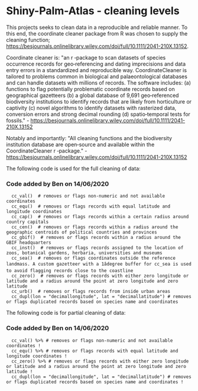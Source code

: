 # Shiny-Palm-Atlas - cleaning levels 
This projects seeks to clean data in a reproducible and reliable manner. To this end, the coordinate cleaner package from R was chosen to supply the cleaning function; https://besjournals.onlinelibrary.wiley.com/doi/full/10.1111/2041-210X.13152. 

Coordinate cleaner is:
"an r ‐package to scan datasets of species occurrence records for geo‐referencing and dating imprecisions and data entry errors in a standardized and reproducible way. 
CoordinateCleaner is tailored to problems common in biological and palaeontological databases and can handle datasets with millions of records. 
The software includes: 
(a) functions to flag potentially problematic coordinate records based on geographical gazetteers
(b) a global database of 9,691 geo‐referenced biodiversity institutions to identify records that are likely from horticulture or captivity
(c) novel algorithms to identify datasets with rasterized data, conversion errors and strong decimal rounding
(d) spatio‐temporal tests for fossils." - https://besjournals.onlinelibrary.wiley.com/doi/full/10.1111/2041-210X.13152

Notably and importantly:
"All cleaning functions and the biodiversity institution database are open‐source and available within the CoordinateCleaner r ‐package." - https://besjournals.onlinelibrary.wiley.com/doi/full/10.1111/2041-210X.13152

The following code is used for the full cleaning of data:

### Code added by Ben on 14/06/2020

``` 
  cc_val()  # removes or flags non-numeric and not available coordinates 
  cc_equ()  # removes or flags records with equal latitude and longitude coordinates
  cc_cap()  # removes or flags records within a certain radius around country capitals
  cc_cen()  # removes or flags records within a radius around the geographic centroids of political countries and provinces
  cc_gbif()  # removes or flags records within a radius around the GBIF headquarters 
  cc_inst()  # removes or flags records assigned to the location of zoos, botanical gardens, herbaria, universities and museums
  cc_sea()  # removes or flags coordinates outside the reference landmass. A custom gazetteer with a 1âdegree buffer for cc_sea is used to avoid flagging records close to the coastline
  cc_zero()  # removes or flags records with either zero longitude or latitude and a radius around the point at zero longitude and zero latitude
  cc_urb()  # removes or flags records from inside urban areas
  cc_dupl(lon = "decimallongitude", lat = "decimallatitude") # removes or flags duplicated records based on species name and coordinates
```

The following code is for partial cleaning of data: 

### Code added by Ben on 14/06/2020

```
  cc_val() %>% # removes or flags non-numeric and not available coordinates !
  cc_equ() %>% # removes or flags records with equal latitude and longitude coordinates !
  cc_zero() %>% # removes or flags records with either zero longitude or latitude and a radius around the point at zero longitude and zero latitude !
  cc_dupl(lon = "decimallongitude", lat = "decimallatitude") # removes or flags duplicated records based on species name and coordinates !
```
